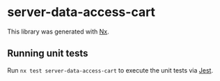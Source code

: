 # server-data-access-cart

This library was generated with [Nx](https://nx.dev).

## Running unit tests

Run `nx test server-data-access-cart` to execute the unit tests via [Jest](https://jestjs.io).
